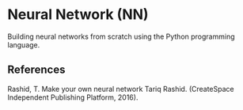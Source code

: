 # Neural Network (NN)
Building neural networks from scratch using the Python programming language.

## References
Rashid, T. Make your own neural network Tariq Rashid. (CreateSpace Independent Publishing Platform, 2016).